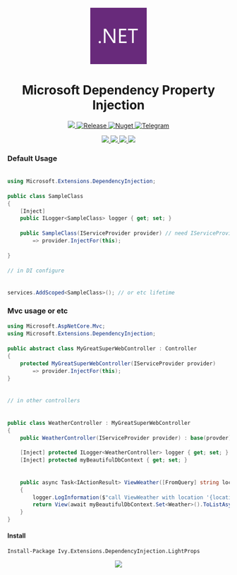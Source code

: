 <!-- Logo -->
<p align="center">
  <a href="#">
    <img height="128" width="128" src="https://raw.githubusercontent.com/0xF6/Ivy.Extensions.DependencyInjection.LightProps/master/icon.png">
  </a>
</p>

<!-- Name -->
<h1 align="center">
  Microsoft Dependency Property Injection
</h1>
<p align="center">
  <a href="#">
    <img alr="MIT License" src="http://img.shields.io/:license-MIT-blue.svg">
    <img alt="Release" src="https://img.shields.io/github/release/0xF6/Ivy.Extensions.DependencyInjection.LightProps.svg">
  </a>
  <a href="https://www.nuget.org/packages/Ivy.Extensions.DependencyInjection.LightProps/">
    <img alt="Nuget" src="https://img.shields.io/nuget/v/Ivy.Extensions.DependencyInjection.LightProps.svg?color=%23884499">
  </a>
  <a href="https://t.me/ivysola">
    <img alt="Telegram" src="https://img.shields.io/badge/Ask%20Me-Anything-1f425f.svg">
  </a>
</p>
<p align="center">
  <a href="#">
    <img src="https://forthebadge.com/images/badges/made-with-c-sharp.svg">
    <img src="https://forthebadge.com/images/badges/ages-12.svg">
    <img src="https://forthebadge.com/images/badges/oooo-kill-em.svg">
    <img src="https://forthebadge.com/images/badges/powered-by-oxygen.svg">
  </a>
</p>


### Default Usage

```csharp

using Microsoft.Extensions.DependencyInjection;

public class SampleClass 
{
    [Inject]
    public ILogger<SampleClass> logger { get; set; }

    public SampleClass(IServiceProvider provider) // need IServiceProvider for auto resolve props
        => provider.InjectFor(this);

}

// in DI configure


services.AddScoped<SampleClass>(); // or etc lifetime
```


### Mvc usage or etc

```csharp
using Microsoft.AspNetCore.Mvc;
using Microsoft.Extensions.DependencyInjection;

public abstract class MyGreatSuperWebController : Controller
{
    protected MyGreatSuperWebController(IServiceProvider provider)
        => provider.InjectFor(this);
}


// in other controllers


public class WeatherController : MyGreatSuperWebController
{
    public WeatherController(IServiceProvider provider) : base(provder) {}
    
    [Inject] protected ILogger<WeatherController> logger { get; set; }
    [Inject] protected myBeautifulDbContext { get; set; }
    
    
    public async Task<IActionResult> ViewWeather([FromQuery] string location)
    {
        logger.LogInformation($"call ViewWeather with location '{location}' 💫!!1");
        return View(await myBeautifulDbContext.Set<Weather>().ToListAsync());
    }
}

```

#### Install

```
Install-Package Ivy.Extensions.DependencyInjection.LightProps
```


<p align="center">
   <a href="https://ko-fi.com/P5P7YFY5">
    <img src="https://www.ko-fi.com/img/githubbutton_sm.svg">
  </a>
</p>
